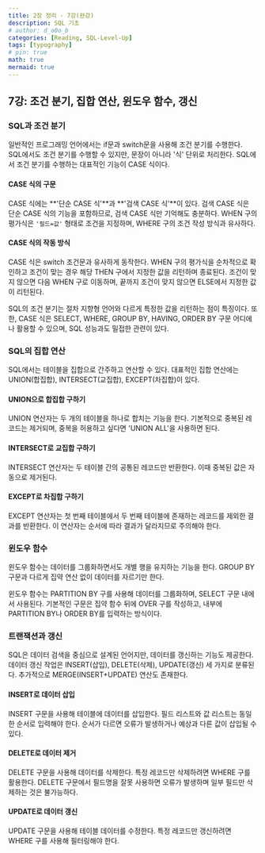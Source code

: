 ```yaml
---
title: 2장 정리 - 7강(완강)
description: SQL 기초
# author: d_o0o_b
categories: [Reading, SQL-Level-Up]
tags: [typography]
# pin: true
math: true
mermaid: true
---
```



## 7강: 조건 분기, 집합 연산, 윈도우 함수, 갱신

### SQL과 조건 분기
일반적인 프로그래밍 언어에서는 if문과 switch문을 사용해 조건 분기를 수행한다. SQL에서도 조건 분기를 수행할 수 있지만, 문장이 아니라 '식' 단위로 처리한다. SQL에서 조건 분기를 수행하는 대표적인 기능이 CASE 식이다.

#### CASE 식의 구문
CASE 식에는 **'단순 CASE 식'**과 **'검색 CASE 식'**이 있다. 검색 CASE 식은 단순 CASE 식의 기능을 포함하므로, 검색 CASE 식만 기억해도 충분하다. WHEN 구의 평가식은 `'필드=값'` 형태로 조건을 지정하며, WHERE 구의 조건 작성 방식과 유사하다.

#### CASE 식의 작동 방식
CASE 식은 switch 조건문과 유사하게 동작한다. WHEN 구의 평가식을 순차적으로 확인하고 조건이 맞는 경우 해당 THEN 구에서 지정한 값을 리턴하며 종료된다. 조건이 맞지 않으면 다음 WHEN 구로 이동하며, 끝까지 조건이 맞지 않으면 ELSE에서 지정한 값이 리턴된다.

SQL의 조건 분기는 절차 지향형 언어와 다르게 특정한 값을 리턴하는 점이 특징이다. 또한, CASE 식은 SELECT, WHERE, GROUP BY, HAVING, ORDER BY 구문 어디에나 활용할 수 있으며, SQL 성능과도 밀접한 관련이 있다.



### SQL의 집합 연산
SQL에서는 테이블을 집합으로 간주하고 연산할 수 있다. 대표적인 집합 연산에는 UNION(합집합), INTERSECT(교집합), EXCEPT(차집합)이 있다.

#### UNION으로 합집합 구하기
UNION 연산자는 두 개의 테이블을 하나로 합치는 기능을 한다. 기본적으로 중복된 레코드는 제거되며, 중복을 허용하고 싶다면 'UNION ALL'을 사용하면 된다.

#### INTERSECT로 교집합 구하기
INTERSECT 연산자는 두 테이블 간의 공통된 레코드만 반환한다. 이때 중복된 값은 자동으로 제거된다.

#### EXCEPT로 차집합 구하기
EXCEPT 연산자는 첫 번째 테이블에서 두 번째 테이블에 존재하는 레코드를 제외한 결과를 반환한다. 이 연산자는 순서에 따라 결과가 달라지므로 주의해야 한다.



### 윈도우 함수
윈도우 함수는 데이터를 그룹화하면서도 개별 행을 유지하는 기능을 한다. GROUP BY 구문과 다르게 집약 연산 없이 데이터를 자르기만 한다.

윈도우 함수는 PARTITION BY 구를 사용해 데이터를 그룹화하며, SELECT 구문 내에서 사용된다. 기본적인 구문은 집약 함수 뒤에 OVER 구를 작성하고, 내부에 PARTITION BY나 ORDER BY를 입력하는 방식이다.


### 트랜잭션과 갱신
SQL은 데이터 검색을 중심으로 설계된 언어지만, 데이터를 갱신하는 기능도 제공한다. 데이터 갱신 작업은 INSERT(삽입), DELETE(삭제), UPDATE(갱신) 세 가지로 분류된다. 추가적으로 MERGE(INSERT+UPDATE) 연산도 존재한다.


#### INSERT로 데이터 삽입
INSERT 구문을 사용해 테이블에 데이터를 삽입한다. 필드 리스트와 값 리스트는 동일한 순서로 입력해야 한다. 순서가 다르면 오류가 발생하거나 예상과 다른 값이 삽입될 수 있다.


#### DELETE로 데이터 제거
DELETE 구문을 사용해 데이터를 삭제한다. 특정 레코드만 삭제하려면 WHERE 구를 활용한다. DELETE 구문에서 필드명을 잘못 사용하면 오류가 발생하며 일부 필드만 삭제하는 것은 불가능하다.


#### UPDATE로 데이터 갱신
UPDATE 구문을 사용해 테이블 데이터를 수정한다. 특정 레코드만 갱신하려면 WHERE 구를 사용해 필터링해야 한다.